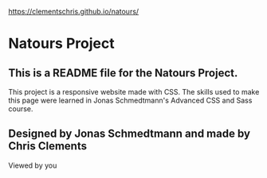 https://clementschris.github.io/natours/

# Natours Project

## This is a README file for the Natours Project.
This project is a responsive website made with CSS. The skills used to make this page were learned in Jonas Schmedtmann's Advanced CSS and Sass course. 

## Designed by Jonas Schmedtmann and made by Chris Clements

Viewed by you
